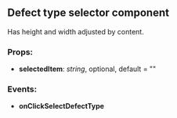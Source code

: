 ## **Defect type selector component**

Has height and width adjusted by content.

### Props:

- **selectedItem**: _string_, optional, default = ""

### Events:

- **onClickSelectDefectType**
